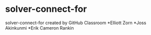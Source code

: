 # solver-connect-for
solver-connect-for created by GitHub Classroom
*Elliott Zorn
*Joss Akinkunmi
*Erik Cameron Rankin
